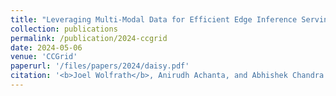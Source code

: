```yaml
---
title: "Leveraging Multi-Modal Data for Efficient Edge Inference Serving"
collection: publications
permalink: /publication/2024-ccgrid
date: 2024-05-06
venue: 'CCGrid'
paperurl: '/files/papers/2024/daisy.pdf'
citation: '<b>Joel Wolfrath</b>, Anirudh Achanta, and Abhishek Chandra. 2024. Leveraging Multi-Modal Data for Efficient Edge Inference Serving. <i>24th IEEE/ACM International Symposium on Cluster, Cloud and Internet Computing (CCGrid 2024)</i> (to appear).'
---
```

